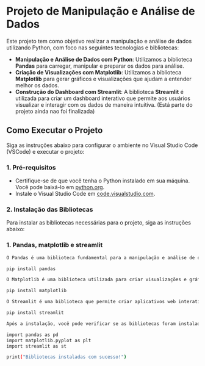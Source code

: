 # Projeto de Manipulação e Análise de Dados

Este projeto tem como objetivo realizar a manipulação e análise de dados utilizando Python, com foco nas seguintes tecnologias e bibliotecas:

- **Manipulação e Análise de Dados com Python**: Utilizamos a biblioteca **Pandas** para carregar, manipular e preparar os dados para análise.
- **Criação de Visualizações com Matplotlib**: Utilizamos a biblioteca **Matplotlib** para gerar gráficos e visualizações que ajudam a entender melhor os dados.
- **Construção do Dashboard com Streamlit**: A biblioteca **Streamlit** é utilizada para criar um dashboard interativo que permite aos usuários visualizar e interagir com os dados de maneira intuitiva. (Está parte do projeto ainda nao foi finalizada)

## Como Executar o Projeto

Siga as instruções abaixo para configurar o ambiente no Visual Studio Code (VSCode) e executar o projeto:

### 1. Pré-requisitos

- Certifique-se de que você tenha o Python instalado em sua máquina. Você pode baixá-lo em [python.org](https://www.python.org/downloads/).
- Instale o Visual Studio Code em [code.visualstudio.com](https://code.visualstudio.com/).

### 2. Instalação das Bibliotecas

Para instalar as bibliotecas necessárias para o projeto, siga as instruções abaixo:

### 1. Pandas, matplotlib e streamlit
```bash
O Pandas é uma biblioteca fundamental para a manipulação e análise de dados. Para instalá-lo, execute o seguinte comando:

pip install pandas

O Matplotlib é uma biblioteca utilizada para criar visualizações e gráficos em Python. Para instalá-la, use o comando:

pip install matplotlib

O Streamlit é uma biblioteca que permite criar aplicativos web interativos de forma rápida e fácil. Para instalá-lo, execute:

pip install streamlit

Após a instalação, você pode verificar se as bibliotecas foram instaladas corretamente executando o seguinte comando no Python:

import pandas as pd
import matplotlib.pyplot as plt
import streamlit as st

print("Bibliotecas instaladas com sucesso!")


